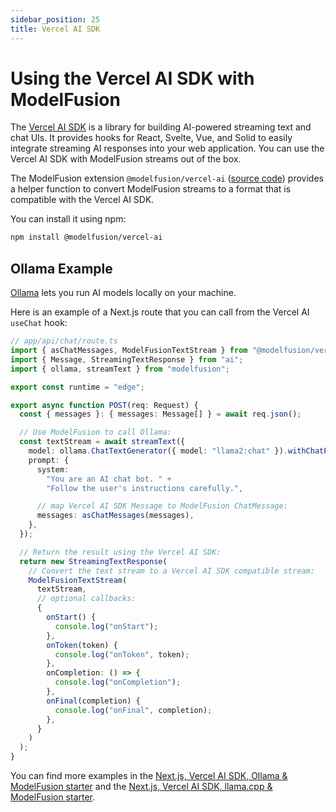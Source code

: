 ```yaml
---
sidebar_position: 25
title: Vercel AI SDK
---
```


# Using the Vercel AI SDK with ModelFusion

The [Vercel AI SDK](https://github.com/vercel/ai) is a library for building AI-powered streaming text and chat UIs. It provides hooks for React, Svelte, Vue, and Solid to easily integrate streaming AI responses into your web application. You can use the Vercel AI SDK with ModelFusion streams out of the box.

The ModelFusion extension `@modelfusion/vercel-ai` ([source code](https://github.com/lgrammel/modelfusion/tree/main/extensions/vercel-ai)) provides a helper function to convert ModelFusion streams to a format that is compatible with the Vercel AI SDK.

You can install it using npm:

```sh
npm install @modelfusion/vercel-ai
```

## Ollama Example

[Ollama](https://ollama.ai/) lets you run AI models locally on your machine.

Here is an example of a Next.js route that you can call from the Vercel AI `useChat` hook:

```ts
// app/api/chat/route.ts
import { asChatMessages, ModelFusionTextStream } from "@modelfusion/vercel-ai";
import { Message, StreamingTextResponse } from "ai";
import { ollama, streamText } from "modelfusion";

export const runtime = "edge";

export async function POST(req: Request) {
  const { messages }: { messages: Message[] } = await req.json();

  // Use ModelFusion to call Ollama:
  const textStream = await streamText({
    model: ollama.ChatTextGenerator({ model: "llama2:chat" }).withChatPrompt(),
    prompt: {
      system:
        "You are an AI chat bot. " +
        "Follow the user's instructions carefully.",

      // map Vercel AI SDK Message to ModelFusion ChatMessage:
      messages: asChatMessages(messages),
    },
  });

  // Return the result using the Vercel AI SDK:
  return new StreamingTextResponse(
    // Convert the text stream to a Vercel AI SDK compatible stream:
    ModelFusionTextStream(
      textStream,
      // optional callbacks:
      {
        onStart() {
          console.log("onStart");
        },
        onToken(token) {
          console.log("onToken", token);
        },
        onCompletion: () => {
          console.log("onCompletion");
        },
        onFinal(completion) {
          console.log("onFinal", completion);
        },
      }
    )
  );
}
```

You can find more examples in the [Next.js, Vercel AI SDK, Ollama & ModelFusion starter](https://github.com/lgrammel/modelfusion-ollama-nextjs-starter) and the [Next.js, Vercel AI SDK, llama.cpp & ModelFusion starter](https://github.com/lgrammel/modelfusion-llamacpp-nextjs-starter).
